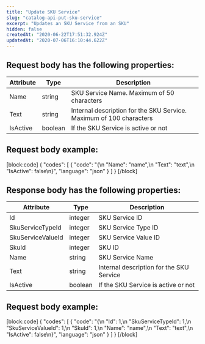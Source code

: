 ```yaml
---
title: "Update SKU Service"
slug: "catalog-api-put-sku-service"
excerpt: "Updates an SKU Service from an SKU"
hidden: false
createdAt: "2020-06-22T17:51:32.924Z"
updatedAt: "2020-07-06T16:10:44.622Z"
---
```

## Request body has the following properties:

| Attribute | Type    | Description                                                         |
| --------- | ------- | ------------------------------------------------------------------- |
| Name      | string  | SKU Service Name. Maximum of 50 characters                          |
| Text      | string  | Internal description for the SKU Service. Maximum of 100 characters |
| IsActive  | boolean | If the SKU Service is active or not                                 |

## Request body example:

[block:code]
{
  "codes": [
    {
      "code": "{\n    \"Name\": \"name\",\n    \"Text\": \"text\",\n    \"IsActive\": false\n}",
      "language": "json"
    }
  ]
}
[/block]
## Response body has the following properties:
| Attribute         | Type    | Description                              |
| ----------------- | ------- | ---------------------------------------- |
| Id                | integer | SKU Service ID                           |
| SkuServiceTypeId  | integer | SKU Service Type ID                      |
| SkuServiceValueId | integer | SKU Service Value ID                     |
| SkuId             | integer | SKU ID                                   |
| Name              | string  | SKU Service Name                         |
| Text              | string  | Internal description for the SKU Service |
| IsActive          | boolean | If the SKU Service is active or not      |


## Request body example:
[block:code]
{
  "codes": [
    {
      "code": "{\n    \"Id\": 1,\n    \"SkuServiceTypeId\": 1,\n    \"SkuServiceValueId\": 1,\n    \"SkuId\": 1,\n    \"Name\": \"name\",\n    \"Text\": \"text\",\n    \"IsActive\": false\n}",
      "language": "json"
    }
  ]
}
[/block]